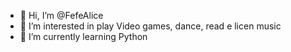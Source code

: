 - 👋 Hi, I’m @FefeAlice
- 👀 I’m interested in play Video games, dance, read e licen music
- 🌱 I’m currently learning Python
<!---
FefeAlice/FefeAlice is a ✨ special ✨ repository because its `README.md` (this file) appears on your GitHub profile.
You can click the Preview link to take a look at your changes.
--->
